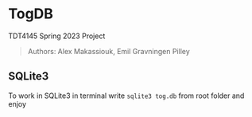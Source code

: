 # TogDB

TDT4145 Spring 2023 Project

> Authors:
> Alex Makassiouk,
> Emil Gravningen Pilley

## SQLite3

To work in SQLite3 in terminal write `sqlite3 tog.db` from root folder and enjoy
